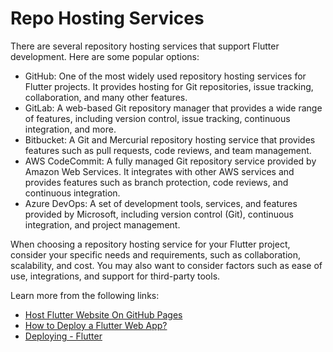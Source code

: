 # Repo Hosting Services

There are several repository hosting services that support Flutter development. Here are some popular options:

- GitHub: One of the most widely used repository hosting services for Flutter projects. It provides hosting for Git repositories, issue tracking, collaboration, and many other features.
- GitLab: A web-based Git repository manager that provides a wide range of features, including version control, issue tracking, continuous integration, and more.
- Bitbucket: A Git and Mercurial repository hosting service that provides features such as pull requests, code reviews, and team management.
- AWS CodeCommit: A fully managed Git repository service provided by Amazon Web Services. It integrates with other AWS services and provides features such as branch protection, code reviews, and continuous integration.
- Azure DevOps: A set of development tools, services, and features provided by Microsoft, including version control (Git), continuous integration, and project management.

When choosing a repository hosting service for your Flutter project, consider your specific needs and requirements, such as collaboration, scalability, and cost. You may also want to consider factors such as ease of use, integrations, and support for third-party tools.

Learn more from the following links:

- [Host Flutter Website On GitHub Pages](https://www.youtube.com/watch?v=z-yOqoQ2q6s)
- [How to Deploy a Flutter Web App?](https://medium.com/solute-labs/flutter-for-web-how-to-deploy-a-flutter-web-app-c7d9db7ced2e)
- [Deploying - Flutter](https://docs.flutter.dev/deployment/web#deploying-to-the-web)